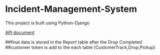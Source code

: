 # Incident-Management-System
This project is built using Python-Django

[API document](https://documenter.getpostman.com/view/11223609/SztK258j?version=latest)

##final data is stored in the Report table after the Drop Completed 
##customer token is add to the each table (CustomerTrack,Drop,Pickup)
